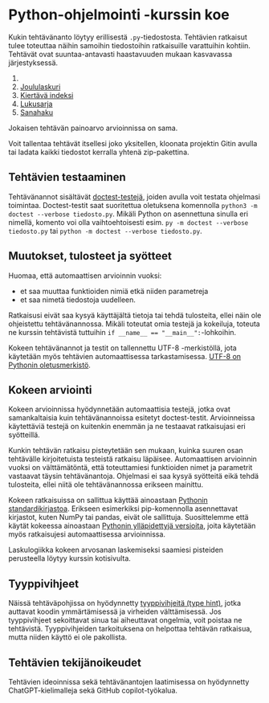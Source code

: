 # Python-ohjelmointi -kurssin koe

Kukin tehtävänanto löytyy erillisestä `.py`-tiedostosta. Tehtävien ratkaisut tulee toteuttaa näihin samoihin tiedostoihin ratkaisuille varattuihin kohtiin. Tehtävät ovat suuntaa-antavasti haastavuuden mukaan kasvavassa järjestyksessä.

1. [](./)
3. [Joululaskuri](./joululaskuri.py)
2. [Kiertävä indeksi](./kiertava_indeksi.py)
4. [Lukusarja](./lukusarja.py)
5. [Sanahaku](./sanahaku.py)

Jokaisen tehtävän painoarvo arvioinnissa on sama.

Voit tallentaa tehtävät itsellesi joko yksitellen, kloonata projektin Gitin avulla tai ladata kaikki tiedostot kerralla yhtenä zip-pakettina.


## Tehtävien testaaminen

Tehtävänannot sisältävät [doctest-testejä](https://docs.python.org/3/library/doctest.html), joiden avulla voit testata ohjelmasi toimintaa. Doctest-testit saat suoritettua oletuksena komennolla `python3 -m doctest --verbose tiedosto.py`. Mikäli Python on asennettuna sinulla eri nimellä, komento voi olla vaihtoehtoisesti esim. `py -m doctest --verbose tiedosto.py` tai `python -m doctest --verbose tiedosto.py`.


## Muutokset, tulosteet ja syötteet

Huomaa, että automaattisen arvioinnin vuoksi:

* et saa muuttaa funktioiden nimiä etkä niiden parametreja
* et saa nimetä tiedostoja uudelleen.

Ratkaisusi eivät saa kysyä käyttäjältä tietoja tai tehdä tulosteita, ellei näin ole ohjeistettu tehtävänannossa. Mikäli toteutat omia testejä ja kokeiluja, toteuta ne kurssin tehtävistä tuttuihin `if __name__ == "__main__":`-lohkoihin.

Kokeen tehtävänannot ja testit on tallennettu UTF-8 -merkistöllä, jota käytetään myös tehtävien automaattisessa tarkastamisessa. [UTF-8 on Pythonin oletusmerkistö](https://peps.python.org/pep-0686/).


## Kokeen arviointi

Kokeen arvioinnissa hyödynnetään automaattisia testejä, jotka ovat samankaltaisia kuin tehtävänannoissa esitetyt doctest-testit. Arvioinneissa käytettäviä testejä on kuitenkin enemmän ja ne testaavat ratkaisujasi eri syötteillä.

Kunkin tehtävän ratkaisu pisteytetään sen mukaan, kuinka suuren osan tehtävälle kirjoitetuista testeistä ratkaisu läpäisee. Automaattisen arvioinnin vuoksi on välttämätöntä, että toteuttamiesi funktioiden nimet ja parametrit vastaavat täysin tehtävänantoja. Ohjelmasi ei saa kysyä syötteitä eikä tehdä tulosteita, ellei niitä ole tehtävänannossa erikseen mainittu.

Kokeen ratkaisuissa on sallittua käyttää ainoastaan [Pythonin standardikirjastoa](https://docs.python.org/3/library/index.html). Erikseen esimerkiksi pip-komennolla asennettavat kirjastot, kuten NumPy tai pandas, eivät ole sallittuja. Suosittelemme että käytät kokeessa ainoastaan [Pythonin ylläpidettyjä versioita](https://devguide.python.org/versions/), joita käytetään myös ratkaisujesi automaattisessa arvioinnissa.

Laskulogiikka kokeen arvosanan laskemiseksi saamiesi pisteiden perusteella löytyy kurssin kotisivulta.


## Tyyppivihjeet

Näissä tehtäväpohjissa on hyödynnetty [tyyppivihjeitä (type hint)](https://docs.python.org/3/library/typing.html), jotka auttavat koodin ymmärtämisessä ja virheiden välttämisessä. Jos tyyppivihjeet sekoittavat sinua tai aiheuttavat ongelmia, voit poistaa ne tehtävistä. Tyyppivihjeiden tarkoituksena on helpottaa tehtävän ratkaisua, mutta niiden käyttö ei ole pakollista.


## Tehtävien tekijänoikeudet

Tehtävien ideoinnissa sekä tehtävänantojen laatimisessa on hyödynnetty ChatGPT-kielimalleja sekä GitHub copilot-työkalua.
